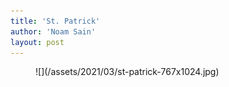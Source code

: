 ```yaml
---
title: 'St. Patrick'
author: 'Noam Sain'
layout: post
---
```


<figure class="wp-block-image size-large">![](/assets/2021/03/st-patrick-767x1024.jpg)</figure>